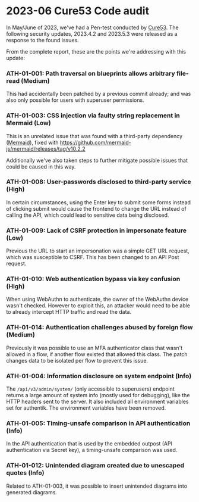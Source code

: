 # 2023-06 Cure53 Code audit

In May/June of 2023, we've had a Pen-test conducted by [Cure53](https://cure53.de). The following security updates, 2023.4.2 and 2023.5.3 were released as a response to the found issues.

From the complete report, these are the points we're addressing with this update:

### ATH-01-001: Path traversal on blueprints allows arbitrary file-read (Medium)

This had accidentally been patched by a previous commit already; and was also only possible for users with superuser permissions.

### ATH-01-003: CSS injection via faulty string replacement in Mermaid (Low)

This is an unrelated issue that was found with a third-party dependency ([Mermaid](https://mermaid.js.org/)), fixed with https://github.com/mermaid-js/mermaid/releases/tag/v10.2.2

Additionally we've also taken steps to further mitigate possible issues that could be caused in this way.

### ATH-01-008: User-passwords disclosed to third-party service (High)

In certain circumstances, using the Enter key to submit some forms instead of clicking submit would cause the frontend to change the URL instead of calling the API, which could lead to sensitive data being disclosed.

### ATH-01-009: Lack of CSRF protection in impersonate feature (Low)

Previous the URL to start an impersonation was a simple GET URL request, which was susceptible to CSRF. This has been changed to an API Post request.

### ATH-01-010: Web authentication bypass via key confusion (High)

When using WebAuthn to authenticate, the owner of the WebAuthn device wasn't checked. However to exploit this, an attacker would need to be able to already intercept HTTP traffic and read the data.

### ATH-01-014: Authentication challenges abused by foreign flow (Medium)

Previously it was possible to use an MFA authenticator class that wasn't allowed in a flow, if another flow existed that allowed this class. The patch changes data to be isolated per flow to prevent this issue.

### ATH-01-004: Information disclosure on system endpoint (Info)

The `/api/v3/admin/system/` (only accessible to superusers) endpoint returns a large amount of system info (mostly used for debugging), like the HTTP headers sent to the server. It also included all environment variables set for authentik. The environment variables have been removed.

### ATH-01-005: Timing-unsafe comparison in API authentication (Info)

In the API authentication that is used by the embedded outpost (API authentication via Secret key), a timing-unsafe comparison was used.

### ATH-01-012: Unintended diagram created due to unescaped quotes (Info)

Related to ATH-01-003, it was possible to insert unintended diagrams into generated diagrams.
